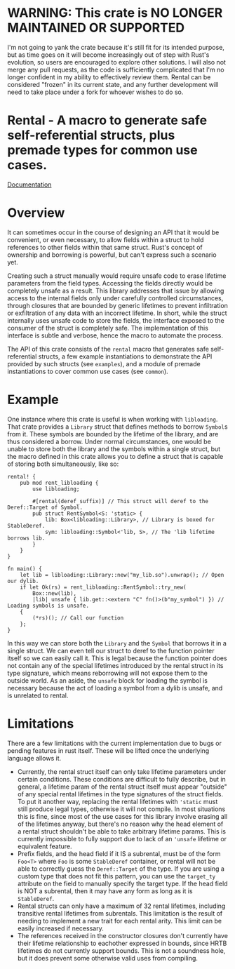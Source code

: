 # WARNING: This crate is NO LONGER MAINTAINED OR SUPPORTED
I'm not going to yank the crate because it's still fit for its intended purpose, but as time goes on it will become increasingly out of step with Rust's evolution, so users are encouraged to explore other solutions. I will also not merge any pull requests, as the code is sufficiently complicated that I'm no longer confident in my ability to effectively review them. Rental can be considered "frozen" in its current state, and any further development will need to take place under a fork for whoever wishes to do so.

# Rental - A macro to generate safe self-referential structs, plus premade types for common use cases.

[Documentation](http://docs.rs/rental)

# Overview
It can sometimes occur in the course of designing an API that it would be convenient, or even necessary, to allow fields within a struct to hold references to other fields within that same struct. Rust's concept of ownership and borrowing is powerful, but can't express such a scenario yet.

Creating such a struct manually would require unsafe code to erase lifetime parameters from the field types. Accessing the fields directly would be completely unsafe as a result. This library addresses that issue by allowing access to the internal fields only under carefully controlled circumstances, through closures that are bounded by generic lifetimes to prevent infiltration or exfiltration of any data with an incorrect lifetime. In short, while the struct internally uses unsafe code to store the fields, the interface exposed to the consumer of the struct is completely safe. The implementation of this interface is subtle and verbose, hence the macro to automate the process.

The API of this crate consists of the `rental` macro that generates safe self-referential structs, a few example instantiations to demonstrate the API provided by such structs (see `examples`), and a module of premade instantiations to cover common use cases (see `common`).

# Example
One instance where this crate is useful is when working with `libloading`. That crate provides a `Library` struct that defines methods to borrow `Symbol`s from it. These symbols are bounded by the lifetime of the library, and are thus considered a borrow. Under normal circumstances, one would be unable to store both the library and the symbols within a single struct, but the macro defined in this crate allows you to define a struct that is capable of storing both simultaneously, like so:

```rust,ignore
rental! {
    pub mod rent_libloading {
        use libloading;

        #[rental(deref_suffix)] // This struct will deref to the Deref::Target of Symbol.
        pub struct RentSymbol<S: 'static> {
            lib: Box<libloading::Library>, // Library is boxed for StableDeref.
            sym: libloading::Symbol<'lib, S>, // The 'lib lifetime borrows lib.
        }
    }
}

fn main() {
    let lib = libloading::Library::new("my_lib.so").unwrap(); // Open our dylib.
    if let Ok(rs) = rent_libloading::RentSymbol::try_new(
        Box::new(lib),
        |lib| unsafe { lib.get::<extern "C" fn()>(b"my_symbol") }) // Loading symbols is unsafe.
    {
        (*rs)(); // Call our function
    };
}
```

In this way we can store both the `Library` and the `Symbol` that borrows it in a single struct. We can even tell our struct to deref to the function pointer itself so we can easily call it. This is legal because the function pointer does not contain any of the special lifetimes introduced by the rental struct in its type signature, which means reborrowing will not expose them to the outside world. As an aside, the `unsafe` block for loading the symbol is necessary because the act of loading a symbol from a dylib is unsafe, and is unrelated to rental.

# Limitations
There are a few limitations with the current implementation due to bugs or pending features in rust itself. These will be lifted once the underlying language allows it.

* Currently, the rental struct itself can only take lifetime parameters under certain conditions. These conditions are difficult to fully describe, but in general, a lifetime param of the rental struct itself must appear "outside" of any special rental lifetimes in the type signatures of the struct fields. To put it another way, replacing the rental lifetimes with `'static` must still produce legal types, otherwise it will not compile. In most situations this is fine, since most of the use cases for this library involve erasing all of the lifetimes anyway, but there's no reason why the head element of a rental struct shouldn't be able to take arbitrary lifetime params. This is currently impossible to fully support due to lack of an `'unsafe` lifetime or equivalent feature.
* Prefix fields, and the head field if it IS a subrental, must be of the form `Foo<T>` where `Foo` is some `StableDeref` container, or rental will not be able to correctly guess the `Deref::Target` of the type. If you are using a custom type that does not fit this pattern, you can use the `target_ty` attribute on the field to manually specify the target type. If the head field is NOT a subrental, then it may have any form as long as it is `StableDeref`.
* Rental structs can only have a maximum of 32 rental lifetimes, including transitive rental lifetimes from subrentals. This limitation is the result of needing to implement a new trait for each rental arity. This limit can be easily increased if necessary.
* The references received in the constructor closures don't currently have their lifetime relationship to eachother expressed in bounds, since HRTB lifetimes do not currently support bounds. This is not a soundness hole, but it does prevent some otherwise valid uses from compiling.
